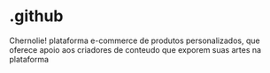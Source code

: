 # .github
Chernolie!  plataforma e-commerce de produtos personalizados, que oferece apoio aos criadores de conteudo que exporem suas artes na plataforma
